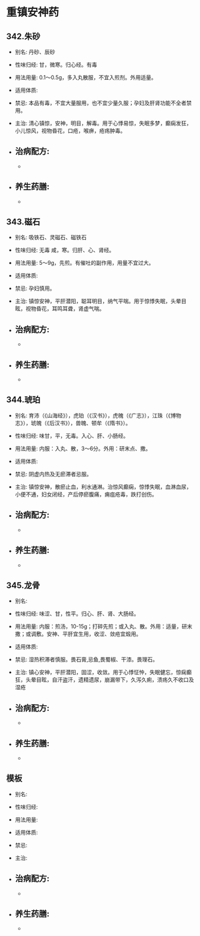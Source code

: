 # 重镇安神药

## 342.朱砂

- 别名: 丹砂、辰砂
- 性味归经: 甘，微寒。归心经。有毒
- 用法用量: 0.1～0.5g，多入丸散服，不宜入煎剂。外用适量。
- 适用体质: 
- 禁忌: 本品有毒，不宜大量服用，也不宜少量久服；孕妇及肝肾功能不全者禁用。

- 主治: 清心镇惊，安神，明目，解毒。用于心悸易惊，失眠多梦，癫痫发狂，小儿惊风，视物昏花，口疮，喉痹，疮疡肿毒。
- 治病配方: 
  - 
  - 
  
- 养生药膳: 
  - 
  - 

## 343.磁石

- 别名: 吸铁石、灵磁石、磁铁石
- 性味归经: 无毒 咸，寒。归肝、心、肾经。
- 用法用量: 5～9g，先煎。有催吐的副作用，用量不宜过大。
- 适用体质: 
- 禁忌: 孕妇慎用。

- 主治: 镇惊安神，平肝潜阳，聪耳明目，纳气平喘。用于惊悸失眠，头晕目眩，视物昏花，耳鸣耳聋，肾虚气喘。
- 治病配方: 
  - 
  - 
  
- 养生药膳: 
  - 
  - 


## 344.琥珀

- 别名: 育沛（《山海经》），虎珀（《汉书》），虎魄（《广志》），江珠（《博物志》），琥魄（《后汉书》），兽魄、顿牟（《隋书》）。
- 性味归经: 味甘，平，无毒。入心、肝、小肠经。
- 用法用量: 内服：入丸、散，3～6分。外用：研末点、撒。
- 适用体质: 
- 禁忌: 阴虚内热及无瘀滞者忌服。

- 主治: 镇惊安神，散瘀止血，利水通淋。治惊风癫痫，惊悸失眠，血淋血尿，小便不通，妇女闭经，产后停瘀腹痛，痈疽疮毒，跌打创伤。
- 治病配方: 
  - 
  - 
  
- 养生药膳: 
  - 
  - 


## 345.龙骨

- 别名: 
- 性味归经: 味涩、甘，性平。归心、肝、肾、大肠经。
- 用法用量: 内服：煎汤，10-15g；打碎先煎；或入丸、散。外用：适量，研末撒；或调敷。安神、平肝宜生用，收涩、敛疮宜煅用。
- 适用体质: 
- 禁忌: 湿热积滞者慎服。畏石膏,忌鱼,畏蜀椒、干漆。畏理石。

- 主治: 镇心安神，平肝潜阳，固涩，收敛。用于心悸怔忡，失眠健忘，惊痫癫狂，头晕目眩，自汗盗汗，遗精遗尿，崩漏带下，久泻久痢，溃疡久不收口及湿疮
- 治病配方: 
  - 
  - 
  
- 养生药膳: 
  - 
  - 





## 模板

- 别名: 
- 性味归经: 
- 用法用量: 
- 适用体质: 
- 禁忌: 

- 主治: 
- 治病配方: 
  - 
  - 
  
- 养生药膳: 
  - 
  - 

